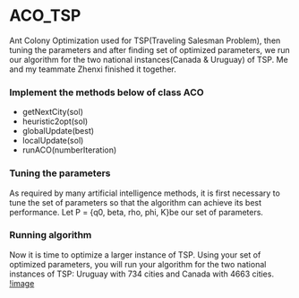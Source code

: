 # ACO_TSP
Ant Colony Optimization used for TSP(Traveling Salesman Problem), then tuning the parameters and after finding set of optimized parameters, we run our algorithm for the two national instances(Canada &amp; Uruguay) of TSP. Me and my teammate Zhenxi finished it together.
### Implement the methods below of class ACO
- getNextCity(sol)
- heuristic2opt(sol)
- globalUpdate(best)
- localUpdate(sol)
- runACO(numberIteration)
### Tuning the parameters
As required by many artificial intelligence methods, it is first necessary to tune the set of parameters so that the algorithm can achieve its best performance. Let P = {q0, beta, rho, phi, K}be our set of parameters.
### Running algorithm
Now it is time to optimize a larger instance of TSP. Using your set of optimized parameters, you will run your algorithm for the two national instances of TSP: Uruguay with 734 cities and Canada with 4663 cities.
[!image](https://github.com/jinglingxing/ACO_TSP/blob/master/National%20instance/Uruguay_TSP.png)
